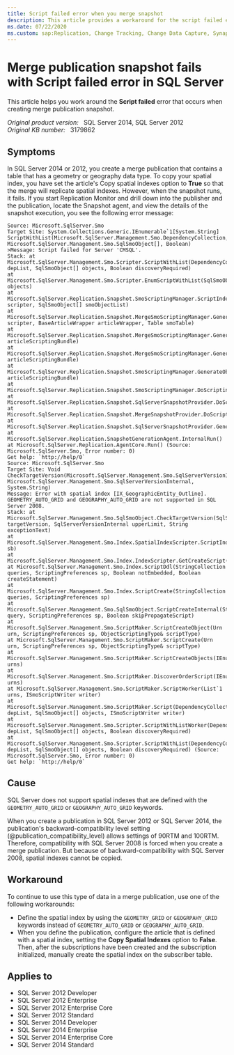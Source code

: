 ```yaml
---
title: Script failed error when you merge snapshot
description: This article provides a workaround for the script failed error that occurs when creating merge publication snapshot.
ms.date: 07/22/2020
ms.custom: sap:Replication, Change Tracking, Change Data Capture, Synapse Link
---
```

# Merge publication snapshot fails with Script failed error in SQL Server

This article helps you work around the **Script failed** error that occurs when creating merge publication snapshot.

_Original product version:_ &nbsp; SQL Server 2014, SQL Server 2012  
_Original KB number:_ &nbsp; 3179862

## Symptoms

In SQL Server 2014 or 2012, you create a merge publication that contains a table that has a geometry or geography data type. To copy your spatial index, you have set the article's Copy spatial indexes option to **True**  so that the merge will replicate spatial indexes. However, when the snapshot runs, it fails. If you start Replication Monitor and drill down into the publisher and the publication, locate the Snapshot agent, and view the details of the snapshot execution, you see the following error message:

```console
Source: Microsoft.SqlServer.Smo
Target Site: System.Collections.Generic.IEnumerable`1[System.String] ScriptWithList(Microsoft.SqlServer.Management.Smo.DependencyCollection, Microsoft.SqlServer.Management.Smo.SqlSmoObject[], Boolean)
>Message: Script failed for Server 'CMSQL'.
Stack: at Microsoft.SqlServer.Management.Smo.Scripter.ScriptWithList(DependencyCollection depList, SqlSmoObject[] objects, Boolean discoveryRequired)
at Microsoft.SqlServer.Management.Smo.Scripter.EnumScriptWithList(SqlSmoObject[] objects)
at Microsoft.SqlServer.Replication.Snapshot.SmoScriptingManager.ScriptIndexList(Scripter scripter, SqlSmoObject[] smoObjectList)
at Microsoft.SqlServer.Replication.Snapshot.MergeSmoScriptingManager.GenerateTableArticleDriScriptWithSingleBatchConstraints(Scripter scripter, BaseArticleWrapper articleWrapper, Table smoTable)
at Microsoft.SqlServer.Replication.Snapshot.MergeSmoScriptingManager.GenerateTableArticleScripts(ArticleScriptingBundle articleScriptingBundle)
at Microsoft.SqlServer.Replication.Snapshot.MergeSmoScriptingManager.GenerateArticleScripts(ArticleScriptingBundle articleScriptingBundle)
at Microsoft.SqlServer.Replication.Snapshot.SmoScriptingManager.GenerateObjectScripts(ArticleScriptingBundle articleScriptingBundle)
at Microsoft.SqlServer.Replication.Snapshot.SmoScriptingManager.DoScripting()
at Microsoft.SqlServer.Replication.Snapshot.SqlServerSnapshotProvider.DoScripting()
at Microsoft.SqlServer.Replication.Snapshot.MergeSnapshotProvider.DoScripting()
at Microsoft.SqlServer.Replication.Snapshot.SqlServerSnapshotProvider.GenerateSnapshot()
at Microsoft.SqlServer.Replication.SnapshotGenerationAgent.InternalRun()
at Microsoft.SqlServer.Replication.AgentCore.Run() (Source: Microsoft.SqlServer.Smo, Error number: 0)
Get help: `http://help/0`
Source: Microsoft.SqlServer.Smo
Target Site: Void CheckTargetVersion(Microsoft.SqlServer.Management.Smo.SqlServerVersionInternal, Microsoft.SqlServer.Management.Smo.SqlServerVersionInternal, System.String)
Message: Error with spatial index [IX_GeographicEntity_Outline]. GEOMETRY_AUTO_GRID and GEOGRAPHY_AUTO_GRID are not supported in SQL Server 2008.
Stack: at Microsoft.SqlServer.Management.Smo.SqlSmoObject.CheckTargetVersion(SqlServerVersionInternal targetVersion, SqlServerVersionInternal upperLimit, String exceptionText)
at Microsoft.SqlServer.Management.Smo.Index.SpatialIndexScripter.ScriptIndexDetails(StringBuilder sb)
at Microsoft.SqlServer.Management.Smo.Index.IndexScripter.GetCreateScript()
at Microsoft.SqlServer.Management.Smo.Index.ScriptDdl(StringCollection queries, ScriptingPreferences sp, Boolean notEmbedded, Boolean createStatement)
at Microsoft.SqlServer.Management.Smo.Index.ScriptCreate(StringCollection queries, ScriptingPreferences sp)
at Microsoft.SqlServer.Management.Smo.SqlSmoObject.ScriptCreateInternal(StringCollection query, ScriptingPreferences sp, Boolean skipPropagateScript)
at Microsoft.SqlServer.Management.Smo.ScriptMaker.ScriptCreateObject(Urn urn, ScriptingPreferences sp, ObjectScriptingType& scriptType)
at Microsoft.SqlServer.Management.Smo.ScriptMaker.ScriptCreate(Urn urn, ScriptingPreferences sp, ObjectScriptingType& scriptType)
at Microsoft.SqlServer.Management.Smo.ScriptMaker.ScriptCreateObjects(IEnumerable`1 urns)
at Microsoft.SqlServer.Management.Smo.ScriptMaker.DiscoverOrderScript(IEnumerable`1 urns)
at Microsoft.SqlServer.Management.Smo.ScriptMaker.ScriptWorker(List`1 urns, ISmoScriptWriter writer)
at Microsoft.SqlServer.Management.Smo.ScriptMaker.Script(DependencyCollection depList, SqlSmoObject[] objects, ISmoScriptWriter writer)
at Microsoft.SqlServer.Management.Smo.Scripter.ScriptWithListWorker(DependencyCollection depList, SqlSmoObject[] objects, Boolean discoveryRequired)
at Microsoft.SqlServer.Management.Smo.Scripter.ScriptWithList(DependencyCollection depList, SqlSmoObject[] objects, Boolean discoveryRequired) (Source: Microsoft.SqlServer.Smo, Error number: 0)
Get help: `http://help/0`
```

## Cause

SQL Server does not support spatial indexes that are defined with the `GEOMETRY_AUTO_GRID` or `GEOGRAPHY_AUTO_GRID` keywords.

When you create a publication in SQL Server 2012 or SQL Server 2014, the publication's backward-compatibility level setting (@publication_compatibility_level) allows settings of 90RTM and 100RTM. Therefore, compatibility with SQL Server 2008 is forced when you create a merge publication. But because of backward-compatibility with SQL Server 2008, spatial indexes cannot be copied.

## Workaround

To continue to use this type of data in a merge publication, use one of the following workarounds:

- Define the spatial index by using the `GEOMETRY_GRID` or `GEOGRPAHY_GRID` keywords instead of `GEOMETRY_AUTO_GRID` or `GEOGRAPHY_AUTO_GRID`.
- When you define the publication, configure the article that is defined with a spatial index, setting the **Copy Spatial Indexes** option to **False**. Then, after the subscriptions have been created and the subscription initialized, manually create the spatial index on the subscriber table.

## Applies to

- SQL Server 2012 Developer
- SQL Server 2012 Enterprise
- SQL Server 2012 Enterprise Core
- SQL Server 2012 Standard
- SQL Server 2014 Developer
- SQL Server 2014 Enterprise
- SQL Server 2014 Enterprise Core
- SQL Server 2014 Standard
